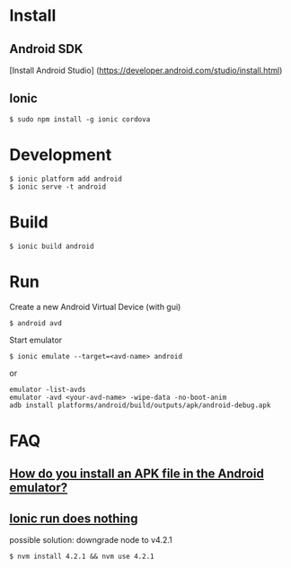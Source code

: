 # Install

## Android SDK
[Install Android Studio] (https://developer.android.com/studio/install.html)

##  Ionic
```
$ sudo npm install -g ionic cordova
```

# Development
```
$ ionic platform add android
$ ionic serve -t android
```

# Build
```
$ ionic build android
```

# Run 
Create a new Android Virtual Device (with gui)
```
$ android avd
```

Start emulator
```
$ ionic emulate --target=<avd-name> android
```

or

```
emulator -list-avds
emulator -avd <your-avd-name> -wipe-data -no-boot-anim
adb install platforms/android/build/outputs/apk/android-debug.apk
```


# FAQ
## [How do you install an APK file in the Android emulator?](http://stackoverflow.com/questions/3480201/how-do-you-install-an-apk-file-in-the-android-emulator)
## [Ionic run does nothing](http://stackoverflow.com/questions/33493015/ionic-run-does-nothing)
possible solution: downgrade node to v4.2.1
```
$ nvm install 4.2.1 && nvm use 4.2.1
```


